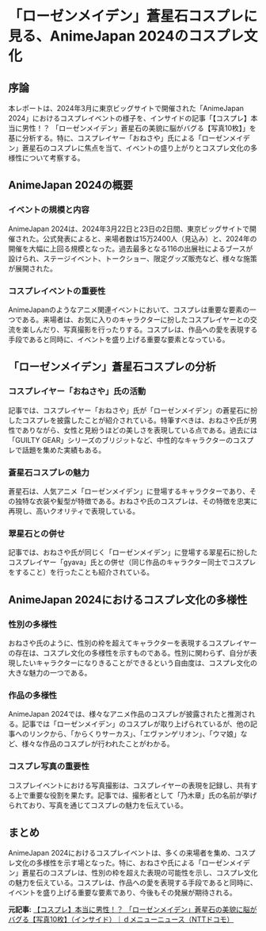 # 「ローゼンメイデン」蒼星石コスプレに見る、AnimeJapan 2024のコスプレ文化

## 序論

本レポートは、2024年3月に東京ビッグサイトで開催された「AnimeJapan 2024」におけるコスプレイベントの様子を、インサイドの記事「【コスプレ】本当に男性！？ 「ローゼンメイデン」蒼星石の美貌に脳がバグる【写真10枚】」を基に分析する。特に、コスプレイヤー「おねさや」氏による「ローゼンメイデン」蒼星石のコスプレに焦点を当て、イベントの盛り上がりとコスプレ文化の多様性について考察する。

## AnimeJapan 2024の概要

### イベントの規模と内容

AnimeJapan 2024は、2024年3月22日と23日の2日間、東京ビッグサイトで開催された。公式発表によると、来場者数は15万2400人（見込み）と、2024年の開催を大幅に上回る規模となった。過去最多となる116の出展社によるブースが設けられ、ステージイベント、トークショー、限定グッズ販売など、様々な施策が展開された。

### コスプレイベントの重要性

AnimeJapanのようなアニメ関連イベントにおいて、コスプレは重要な要素の一つである。来場者は、お気に入りのキャラクターに扮したコスプレイヤーとの交流を楽しんだり、写真撮影を行ったりする。コスプレは、作品への愛を表現する手段であると同時に、イベントを盛り上げる重要な要素となっている。

## 「ローゼンメイデン」蒼星石コスプレの分析

### コスプレイヤー「おねさや」氏の活動

記事では、コスプレイヤー「おねさや」氏が「ローゼンメイデン」の蒼星石に扮したコスプレを披露したことが紹介されている。特筆すべきは、おねさや氏が男性でありながら、女性と見紛うほどの美しさを表現している点である。過去には「GUILTY GEAR」シリーズのブリジットなど、中性的なキャラクターのコスプレで話題を集めた実績もある。

### 蒼星石コスプレの魅力

蒼星石は、人気アニメ「ローゼンメイデン」に登場するキャラクターであり、その独特な衣装や髪型が特徴である。おねさや氏のコスプレは、その特徴を忠実に再現し、高いクオリティで表現している。

### 翠星石との併せ

記事では、おねさや氏が同じく「ローゼンメイデン」に登場する翠星石に扮したコスプレイヤー「gyava」氏との併せ（同じ作品のキャラクター同士でコスプレをすること）を行ったことも紹介されている。

## AnimeJapan 2024におけるコスプレ文化の多様性

### 性別の多様性

おねさや氏のように、性別の枠を超えてキャラクターを表現するコスプレイヤーの存在は、コスプレ文化の多様性を示すものである。性別に関わらず、自分が表現したいキャラクターになりきることができるという自由度は、コスプレ文化の大きな魅力の一つである。

### 作品の多様性

AnimeJapan 2024では、様々なアニメ作品のコスプレが披露されたと推測される。記事では「ローゼンメイデン」のコスプレが取り上げられているが、他の記事へのリンクから、「からくりサーカス」、「エヴァンゲリオン」、「ウマ娘」など、様々な作品のコスプレが行われたことがわかる。

### コスプレ写真の重要性

コスプレイベントにおける写真撮影は、コスプレイヤーの表現を記録し、共有する上で重要な役割を果たす。記事では、撮影者として「乃木章」氏の名前が挙げられており、写真を通じてコスプレの魅力を伝えている。

## まとめ

AnimeJapan 2024におけるコスプレイベントは、多くの来場者を集め、コスプレ文化の多様性を示す場となった。特に、おねさや氏による「ローゼンメイデン」蒼星石のコスプレは、性別の枠を超えた表現の可能性を示し、コスプレ文化の魅力を伝えている。コスプレは、作品への愛を表現する手段であると同時に、イベントを盛り上げる重要な要素であり、今後もその発展が期待される。



**元記事:** [【コスプレ】本当に男性！？ 「ローゼンメイデン」蒼星石の美貌に脳がバグる【写真10枚】（インサイド）｜ｄメニューニュース（NTTドコモ）](https://topics.smt.docomo.ne.jp/article/insidegames/trend/insidegames-166330)